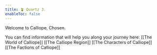 ```yaml
---
title: 🪴 Quartz 3.
enableToc: false
---
```

Welcome to Calliope, Chosen.

You can find information that will help you along your journey here:
[[The World of Calliope]]
[[The Calliope Region]]
[[The Characters of Calliope]]
[[The Factions of Calliope]]



